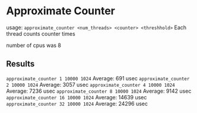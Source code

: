 # Approximate Counter

usage: `approximate_counter <num_threads> <counter> <threshhold>`
Each thread counts counter times

number of cpus was 8

## Results

`approximate_counter 1 10000 1024`
Average: 691 usec
`approximate_counter 2 10000 1024`
Average: 3057 usec
`approximate_counter 4 10000 1024`
Average: 7236 usec
`approximate_counter 8 10000 1024`
Average: 9142 usec
`approximate_counter 16 10000 1024`
Average: 14639 usec
`approximate_counter 32 10000 1024`
Average: 24296 usec

